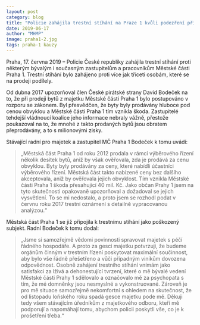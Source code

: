 ```yaml
---
layout: post
category: blog
title: "Policie zahájila trestní stíhání na Praze 1 kvůli podezření při prodeji bytů. Upozornil na to Pirát Bodeček"
date: 2019-06-17
author: "MHMP"
image: praha1-2.jpg
tags: praha-1 kauzy
---
```

 
Praha, 17. června 2019 – Policie České republiky zahájila trestní stíhání proti některým bývalým i současným zastupitelům a pracovníkům Městské části Praha 1. Trestní stíhání bylo zahájeno proti více jak třiceti osobám, které se na prodeji podílely.

Od dubna 2017 upozorňoval člen České pirátské strany David Bodeček na to, že při prodeji bytů z majetku Městské části Praha 1 bylo postupováno v rozporu se zákonem. Byl přesvědčen, že byty byly prodávány hluboce pod cenou obvyklou a Městské části Praha 1 tím vznikla škoda. Zastupitelé tehdejší vládnoucí koalice jeho informace nebraly vážně, přestože poukazoval na to, že mnohé z takto prodaných bytů jsou obratem přeprodávány, a to s milionovými zisky. 

Stávající radní pro majetek a zastupitel MČ Praha 1 Bodeček k tomu uvádí: 

> „Městská část Praha 1 od roku 2012 prodala v rámci výběrového řízení několik desítek bytů, aniž by však ověřovala, zda je prodává za cenu obvyklou. Byty byly prodávány za ceny, které nabídli účastníci výběrového řízení. Městská část takto nabízené ceny bez dalšího akceptovala, aniž by ověřovala jejich obvyklost. Tím vznikla Městské části Praha 1 škoda přesahující 40 mil. Kč. Jako občan Prahy 1 jsem na tyto skutečnosti opakovaně upozorňoval a dožadoval se jejich vysvětlení. To se mi nedostalo, a proto jsem se rozhodl podat v červnu roku 2017 trestní oznámení s detailně vypracovanou analýzou.“

Městská část Praha 1 se již připojila k trestnímu stíhání jako poškozený subjekt. Radní Bodeček k tomu dodal: 

> „Jsme si samozřejmě vědomi povinnosti spravovat majetek s péčí řádného hospodáře. A proto za gesci majetku potvrzuji, že budeme orgánům činným v trestním řízení poskytovat maximální součinnost, aby bylo vše řádně přešetřeno a vůči případným viníkům dovozena odpovědnost. Osobně zahájení trestního stíhání vnímám jako satisfakci za lživá a dehonestující tvrzení, které o mě bývalé vedení Městské části Prahy 1 sdělovalo a označovalo mě za psychopata s tím, že mé domněnky jsou nesmyslné a vykonstruované. Zároveň je pro mě situace samozřejmě nekomfortní s ohledem na skutečnost, že od listopadu loňského roku spadá gesce majetku pode mě. Děkuji tedy všem stávajícím úředníkům z majetkového odboru, kteří mě podporují a napomáhají tomu, abychom policii poskytli vše, co je k prošetření třeba.“


